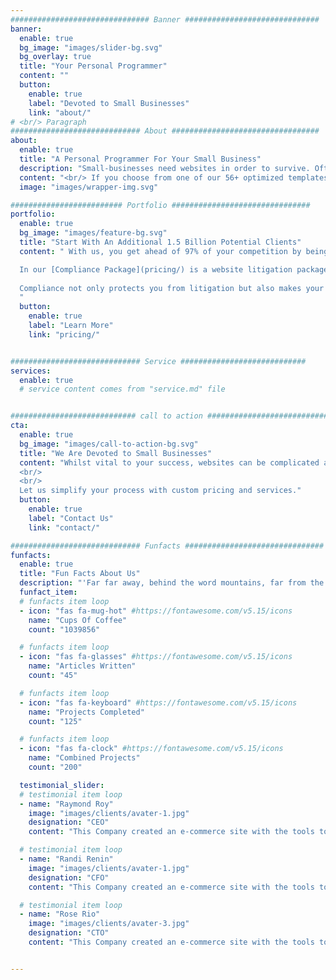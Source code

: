 ```yaml
---
############################### Banner ##############################
banner:
  enable: true
  bg_image: "images/slider-bg.svg"
  bg_overlay: true
  title: "Your Personal Programmer"
  content: ""
  button:
    enable: true
    label: "Devoted to Small Businesses"
    link: "about/"
# <br/> Paragraph 
############################# About #################################
about:
  enable: true
  title: "A Personal Programmer For Your Small Business"
  description: "Small-businesses need websites in order to survive. Oftentimes paying for and customizing a website can be horribly expensive and time consuming. We make this process easier by providing high-quality websites at an unbeatable price of $399 in four days maximum. <br/> <br/> Not only will you have a website in four days but you will have your own personal web developer for the following two months upon completion."
  content: "<br/> If you choose from one of our 56+ optimized templates, we guarantee you a fully functional and customized website in 4 days, or it's free. All you must do is contact us with your chosen design. <br/> <br/> We will respond within one business day detailing the information needed from you to get going. Once we have this information, we are off and your site will be live within four days. <br/> <br/> Once your site is completed and live you will still have your own personal web dev to interact with over the next two months free of additional charge. Therefore, you can rest knowing that you can continue changing and customizing your site even once it is finished."
  image: "images/wrapper-img.svg"

######################### Portfolio ###############################
portfolio:
  enable: true
  bg_image: "images/feature-bg.svg"
  title: "Start With An Additional 1.5 Billion Potential Clients"
  content: " With us, you get ahead of 97% of your competition by being accessible to 1.5 Billion more people around the globe. How is this so? <br/> <br/>

  In our [Compliance Package](pricing/) is a website litigation package along with WCAG, ADA, and other accessibility legislation compliance. Your website will be built in accordance with the most up to date legislation and will tracked and updated daily if anything changes. <br/> <br/>
  
  Compliance not only protects you from litigation but also makes your business accessible to all individuals with disabilities (1.5 billion people globally). It is the best for your business and the right thing to do.
  "
  button:
    enable: true
    label: "Learn More"
    link: "pricing/"


############################# Service ############################
services:
  enable: true
  # service content comes from "service.md" file


############################ call to action ###########################
cta:
  enable: true
  bg_image: "images/call-to-action-bg.svg"
  title: "We Are Devoted to Small Businesses"
  content: "Whilst vital to your success, websites can be complicated and expensive. 
  <br/>
  <br/>
  Let us simplify your process with custom pricing and services."
  button:
    enable: true
    label: "Contact Us"
    link: "contact/"

############################# Funfacts ###############################
funfacts:
  enable: true
  title: "Fun Facts About Us"
  description: "'Far far away, behind the word mountains, far from the countries Vokalia and Consonantia, <br> there live the blind texts. Separated they live in Bookmarksgrove right at the coast of the Semantics'"
  funfact_item:
  # funfacts item loop
  - icon: "fas fa-mug-hot" #https://fontawesome.com/v5.15/icons
    name: "Cups Of Coffee"
    count: "1039856"

  # funfacts item loop
  - icon: "fas fa-glasses" #https://fontawesome.com/v5.15/icons
    name: "Articles Written"
    count: "45"

  # funfacts item loop
  - icon: "fas fa-keyboard" #https://fontawesome.com/v5.15/icons
    name: "Projects Completed"
    count: "125"

  # funfacts item loop
  - icon: "fas fa-clock" #https://fontawesome.com/v5.15/icons
    name: "Combined Projects"
    count: "200"

  testimonial_slider:
  # testimonial item loop
  - name: "Raymond Roy"
    image: "images/clients/avater-1.jpg"
    designation: "CEO"
    content: "This Company created an e-commerce site with the tools to make our business a success, with innovative ideas we feel that our site has unique elements that make us stand out from the crowd."

  # testimonial item loop
  - name: "Randi Renin"
    image: "images/clients/avater-1.jpg"
    designation: "CFO"
    content: "This Company created an e-commerce site with the tools to make our business a success, with innovative ideas we feel that our site has unique elements that make us stand out from the crowd."

  # testimonial item loop
  - name: "Rose Rio"
    image: "images/clients/avater-3.jpg"
    designation: "CTO"
    content: "This Company created an e-commerce site with the tools to make our business a success, with innovative ideas we feel that our site has unique elements that make us stand out from the crowd."


---
```

